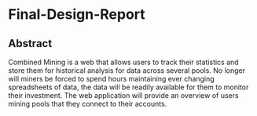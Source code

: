 # Final-Design-Report
## Abstract
Combined Mining is a web that allows users to track their
statistics and store them for historical analysis for data across
several pools. No longer will miners be forced to spend hours
maintaining ever changing spreadsheets of data, the data
will be readily available for them to monitor their
investment. The web application will provide an overview of
users mining pools that they connect to their accounts.
